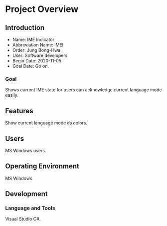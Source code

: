 # Project Overview

## Introduction

* Name: IME Indicator
* Abbreviation Name: IMEI
* Order: Jung Bong-Hwa
* User: Software developers
* Begin Date: 2020-11-05
* Goal Date: Go on.

### Goal

Shows current IME state for users can acknowledge current language mode easily.

## Features

Show current language mode as colors.

## Users

MS Windows users.

## Operating Environment

MS Windows

## Development

### Language and Tools

Visual Studio C#.
